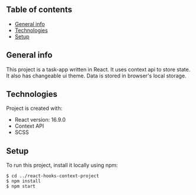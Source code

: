 ## Table of contents
* [General info](#general-info)
* [Technologies](#technologies)
* [Setup](#setup)

## General info
This project is a task-app written in React. It uses context api to store state. It also has changeable ui theme. Data is stored in browser's local storage.
	
## Technologies
Project is created with:
* React version: 16.9.0
* Context API
* SCSS
	
## Setup
To run this project, install it locally using npm:

```
$ cd ../react-hooks-context-project
$ npm install
$ npm start
```